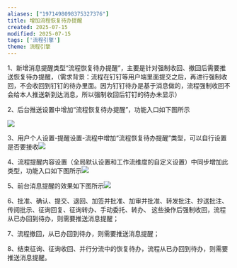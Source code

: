 ```yaml
---
aliases: ["1971498098375327376"]
title: 增加流程恢复待办提醒
created: 2025-07-15
modified: 2025-07-15
tags: ['流程引擎']
theme: 流程引擎
---
```


1、新增消息提醒类型“流程恢复待办提醒”，主要是针对强制收回、撤回后需要推送恢复待办提醒，（需求背景：流程在钉钉等用户端里面提交之后，再进行强制收回，不会收回到钉钉的待办里面。因为钉钉待办是基于消息做的，流程强制收回不会给本人推送新到达消息，所以强制收回后钉钉的待办未显示）

2、后台推送设置中增加“流程恢复待办提醒”，功能入口如下图所示

![](7c75d90495b17248879ae2c471d20958.jpg)

3、用户个人设置-提醒设置-流程中增加“流程恢复待办提醒”类型，可以自行设置是否要接收![](fa254872e2bacc99cc2f45546cc35b8b.jpg)

4、流程提醒内容设置（全局默认设置和工作流维度的自定义设置）中同步增加此类型，功能入口如下图所示![](1fb05279b5cadc3d3aa7d39147b824ab.jpg)

5、前台消息提醒的效果如下图所示![](ac88742f017b2954d2e37a1857363702.jpg)

6、批准、确认、提交、退回、加签并批准、加审并批准、转发批注、抄送批注、传阅批示、征询回复、征询转办、手动委托、转办、 这些操作后强制收回，流程从已办回到待办，则需要推送消息提醒；

7、流程撤回，从已办回到待办，则需要推送消息提醒；

8、结束征询、征询收回、并行分流中的恢复待办，流程从已办回到待办，则需要推送消息提醒。